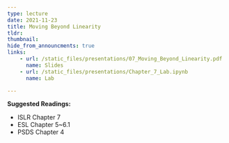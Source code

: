 ```yaml
---
type: lecture
date: 2021-11-23
title: Moving Beyond Linearity
tldr: 
thumbnail: 
hide_from_announcments: true
links: 
    - url: /static_files/presentations/07_Moving_Beyond_Linearity.pdf
      name: Slides
    - url: /static_files/presentations/Chapter_7_Lab.ipynb
      name: Lab

---
```

**Suggested Readings:**
- ISLR Chapter 7
- ESL Chapter 5~6.1
- PSDS Chapter 4




